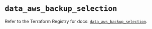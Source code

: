 # `data_aws_backup_selection`

Refer to the Terraform Registry for docs: [`data_aws_backup_selection`](https://registry.terraform.io/providers/hashicorp/aws/6.7.0/docs/data-sources/backup_selection).
